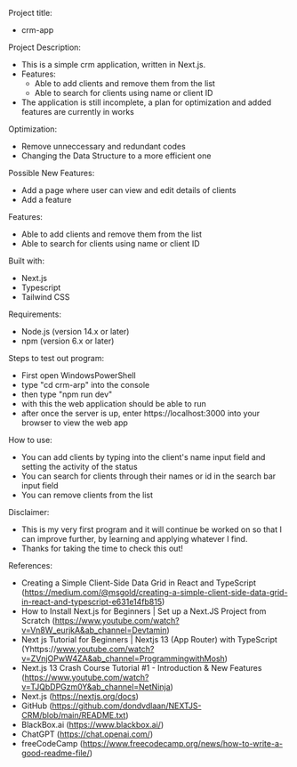 Project title: 
- crm-app

Project Description:
- This is a simple crm application, written in Next.js.
- Features:
    - Able to add clients and remove them from the list
    - Able to search for clients using name or client ID
- The application is still incomplete, a plan for optimization and added features are currently in works

Optimization:
- Remove unneccessary and redundant codes
- Changing the Data Structure to a more efficient one

Possible New Features:
- Add a page where user can view and edit details of clients
- Add a feature 

Features:
- Able to add clients and remove them from the list
- Able to search for clients using name or client ID

Built with: 
- Next.js
- Typescript
- Tailwind CSS

Requirements:
- Node.js (version 14.x or later)
- npm (version 6.x or later)

Steps to test out program:
- First open WindowsPowerShell
- type "cd crm-arp" into the console
- then type "npm run dev"
- with this the web application should be able to run
- after once the server is up, enter https://localhost:3000 into your browser to view the web app

How to use:
- You can add clients by typing into the client's name input field and setting the activity of the status
- You can search for clients through their names or id in the search bar input field
- You can remove clients from the list

Disclaimer:
- This is my very first program and it will continue be worked on so that I can improve further, by learning and applying whatever I find.
- Thanks for taking the time to check this out!

References:
- Creating a Simple Client-Side Data Grid in React and TypeScript (https://medium.com/@msgold/creating-a-simple-client-side-data-grid-in-react-and-typescript-e631e14fb815)
- How to Install Next.js for Beginners | Set up a Next.JS Project from Scratch (https://www.youtube.com/watch?v=Vn8W_eurjkA&ab_channel=Devtamin)
- Next js Tutorial for Beginners | Nextjs 13 (App Router) with TypeScript (Yhttps://www.youtube.com/watch?v=ZVnjOPwW4ZA&ab_channel=ProgrammingwithMosh)
- Next.js 13 Crash Course Tutorial #1 - Introduction & New Features (https://www.youtube.com/watch?v=TJQbDPGzm0Y&ab_channel=NetNinja)
- Next.js (https://nextjs.org/docs)
- GitHub (https://github.com/dondvdlaan/NEXTJS-CRM/blob/main/README.txt)
- BlackBox.ai (https://www.blackbox.ai/)
- ChatGPT (https://chat.openai.com/)
- freeCodeCamp (https://www.freecodecamp.org/news/how-to-write-a-good-readme-file/)